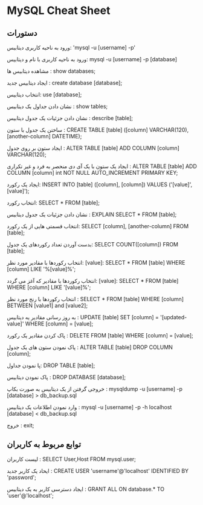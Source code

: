 # MySQL Cheat Sheet

## دستورات 

ورود به ناحیه کاربری دیتابیس:  'mysql -u [username] -p'

ورود به ناحیه کاربری با نام و دیتابیس: mysql -u [username] -p [database]

مشاهده دیتابیس ها : show databases;

ایجاد دیتابیس جدید : create database [database];

انتخاب دیتابیس: use [database];

نشان دادن جداول یک دیتابیس : show tables;

نشان دادن جزئیات یک جدول دیتابیس : describe [table];

ساختن یک جدول با ستون : CREATE TABLE [table] ([column] VARCHAR(120), [another-column] DATETIME);

ایجاد ستون بر روی جدول : ALTER TABLE [table] ADD COLUMN [column] VARCHAR(120);

ایجاد یک ستون با یک آی دی منحصر به فرد و غیر تکراری : ALTER TABLE [table] ADD COLUMN [column] int NOT NULL AUTO_INCREMENT PRIMARY KEY;

ایجاد یک رکورد: INSERT INTO [table] ([column], [column]) VALUES ('[value]', [value]');

انتخاب رکورد: SELECT * FROM [table];

نشان دادن جزئیات یک جدول دیتابیس : EXPLAIN SELECT * FROM [table];

انتخاب قسمتی هایی از یک رکورد: SELECT [column], [another-column] FROM [table];

بدست آوردن تعداد رکوردهای یک جدول: SELECT COUNT([column]) FROM [table];

انتخاب رکوردها با مقادیر مورد نظر: [value]: SELECT * FROM [table] WHERE [column] LIKE '%[value]%';

انتخاب رکوردها با مقادیر که آغز می گردد: [value]: SELECT * FROM [table] WHERE [column] LIKE '[value]%';

انتخاب رکوردها با رنج مورد نظر : SELECT * FROM [table] WHERE [column] BETWEEN [value1] and [value2];

به روز رسانی مقادیر یه دیتابیس : UPDATE [table] SET [column] = '[updated-value]' WHERE [column] = [value];

پاک کردن مقادیر یک رکورد : DELETE FROM [table] WHERE [column] = [value];

پاک نمودن ستون های یک جدول : ALTER TABLE [table] DROP COLUMN [column];

پا نمودن جداول: DROP TABLE [table];

پاک نمودن دیتابیس : DROP DATABASE [database];

خروجی گرفتن از یک دیتابیس به صورت بکاپ : mysqldump -u [username] -p [database] > db_backup.sql

وارد نمودن اطلاعات یک دیتابیس : mysql -u [username] -p -h localhost [database] < db_backup.sql

خروج : exit;

## توابع مربوط به کاربران

لیست کاربران : SELECT User,Host FROM mysql.user;

ایحاد یک کاربر جدید : CREATE USER 'username'@'localhost' IDENTIFIED BY 'password';

ایجاد دسترسی کاربر به یک دیتابیس : GRANT ALL ON database.* TO 'user'@'localhost';
